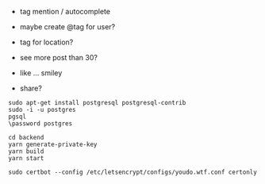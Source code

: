 
- tag mention / autocomplete
- maybe create @tag for user?
- tag for location?

- see more post than 30?

- like ... smiley
- share?

```
sudo apt-get install postgresql postgresql-contrib
sudo -i -u postgres
pgsql
\password postgres
```

```
cd backend
yarn generate-private-key
yarn build
yarn start
```

```
sudo certbot --config /etc/letsencrypt/configs/youdo.wtf.conf certonly
```
